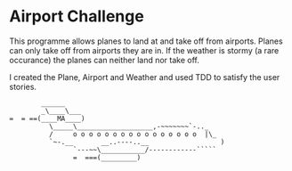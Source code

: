 Airport Challenge
=================

This programme allows planes to land at and take off from airports. Planes can only take off from airports they are in. If the weather is stormy (a rare occurance) the planes can neither land nor take off.

I created the Plane, Airport and Weather and used TDD to satisfy the user stories.


```
        ______
        _\____\___
=  = ==(____MA____)
          \_____\___________________,-~~~~~~~`-.._
          /     o o o o o o o o o o o o o o o o  |\_
          `~-.__       __..----..__                  )
                `---~~\___________/------------`````
                =  ===(_________)

```
